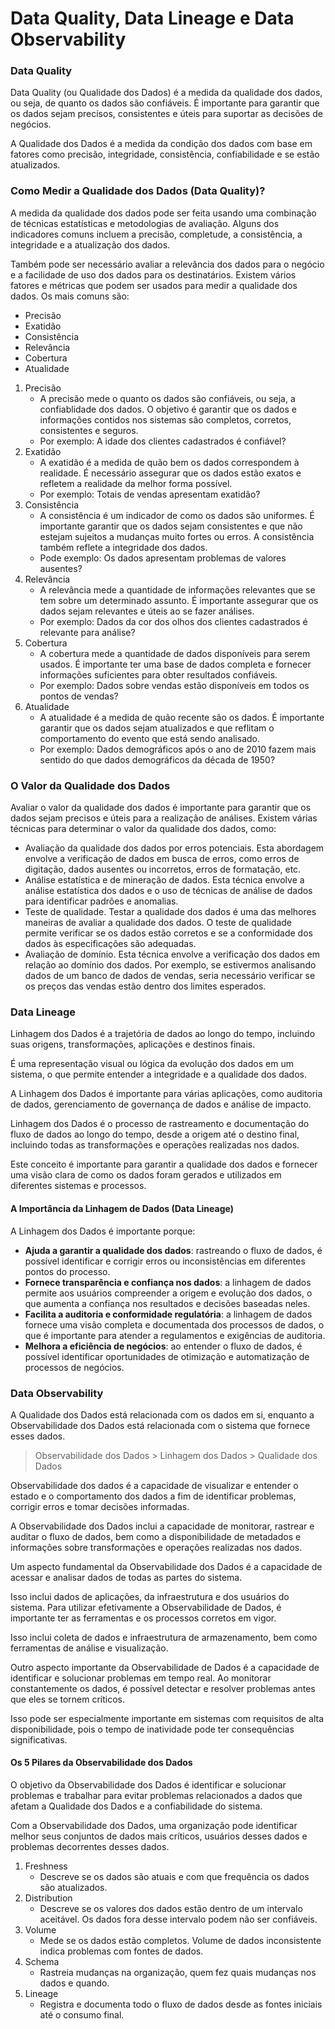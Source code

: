 # Data Quality, Data Lineage e Data Observability

### Data Quality

Data Quality (ou Qualidade dos Dados) é a medida da qualidade dos dados, ou seja, de quanto os dados são confiáveis. É importante para garantir que os dados sejam precisos, consistentes e úteis para suportar as decisões de negócios.

A Qualidade dos Dados é a medida da condição dos dados com base em fatores como precisão, integridade, consistência, confiabilidade e se estão atualizados.

### Como Medir a Qualidade dos Dados (Data Quality)?

A medida da qualidade dos dados pode ser feita usando uma combinação de técnicas estatísticas e metodologias de avaliação. Alguns dos indicadores comuns incluem a precisão, completude, a consistência, a integridade e a atualização dos dados.

Também pode ser necessário avaliar a relevância dos dados para o negócio e a facilidade de uso dos dados para os destinatários. Existem vários fatores e métricas que podem ser usados para medir a qualidade dos dados. Os mais comuns são:

* Precisão
* Exatidão
* Consistência
* Relevância
* Cobertura
* Atualidade

1. Precisão
   * A precisão mede o quanto os dados são confiáveis, ou seja, a confiablidade dos dados. O objetivo é garantir que os dados e informações contidos nos sistemas são completos, corretos, consistentes e seguros. 
   * Por exemplo: A idade dos clientes cadastrados é confiável?
2. Exatidão
   * A exatidão é a medida de quão bem os dados correspondem à realidade. É necessário assegurar que os dados estão exatos e refletem a realidade da melhor forma possível. 
   * Por exemplo: Totais de vendas apresentam exatidão?
3. Consistência
   * A consistência é um indicador de como os dados são uniformes. É importante garantir que os dados sejam consistentes e que não estejam sujeitos a mudanças muito fortes ou erros. A consistência também reflete a integridade dos dados. 
   * Pode exemplo: Os dados apresentam problemas de valores ausentes?
4. Relevância
   * A relevância mede a quantidade de informações relevantes que se tem sobre um determinado assunto. É importante assegurar que os dados sejam relevantes e úteis ao se fazer análises. 
   * Por exemplo: Dados da cor dos olhos dos clientes cadastrados é relevante para análise?
5. Cobertura
   * A cobertura mede a quantidade de dados disponíveis para serem usados. É importante ter uma base de dados completa e fornecer informações suficientes para obter resultados confiáveis.
   * Por exemplo: Dados sobre vendas estão disponíveis em todos os pontos de vendas?
6. Atualidade
   *  A atualidade é a medida de quão recente são os dados. É importante garantir que os dados sejam atualizados e que reflitam o comportamento do evento que está sendo analisado.
   *  Por exemplo: Dados demográficos após o ano de 2010 fazem mais sentido do que dados demográficos da década de 1950?

### O Valor da Qualidade dos Dados

Avaliar o valor da qualidade dos dados é importante para garantir que os dados sejam precisos e úteis para a realização de análises. Existem várias técnicas para determinar o valor da qualidade dos dados, como:

* Avaliação da qualidade dos dados por erros potenciais. Esta abordagem envolve a verificação de dados em busca de erros, como erros de digitação, dados ausentes ou incorretos, erros de formatação, etc.
* Análise estatística e de mineração de dados. Esta técnica envolve a análise estatística dos dados e o uso de técnicas de análise de dados para identificar padrões e anomalias.
* Teste de qualidade. Testar a qualidade dos dados é uma das melhores maneiras de avaliar a qualidade dos dados. O teste de qualidade permite verificar se os dados estão corretos e se a conformidade dos dados às especificações são adequadas.
* Avaliação de domínio. Esta técnica envolve a verificação dos dados em relação ao domínio dos dados. Por exemplo, se estivermos analisando dados de um banco de dados de vendas, seria necessário verificar se os preços das vendas estão dentro dos limites esperados.

### Data Lineage

Linhagem dos Dados é a trajetória de dados ao longo do tempo, incluindo suas origens, transformações, aplicações e destinos finais.

É uma representação visual ou lógica da evolução dos dados em um sistema, o que permite entender a integridade e a qualidade dos dados.

A Linhagem dos Dados é importante para várias aplicações, como auditoria de dados, gerenciamento de governança de dados e análise de impacto.

Linhagem dos Dados é o processo de rastreamento e documentação do fluxo de dados ao longo do tempo, desde a origem até o destino final, incluindo todas as transformações e operações realizadas nos dados.

Este conceito é importante para garantir a qualidade dos dados e fornecer uma visão clara de como os dados foram gerados e utilizados em diferentes sistemas e processos.

#### A Importância da Linhagem de Dados (Data Lineage)

A Linhagem dos Dados é importante porque:

* **Ajuda a garantir a qualidade dos dados**: rastreando o fluxo de dados, é possível identificar e corrigir erros ou inconsistências em diferentes pontos do processo.
* **Fornece transparência e confiança nos dados**: a linhagem de dados permite aos usuários compreender a origem e evolução dos dados, o que aumenta a confiança nos resultados e decisões baseadas neles.
* **Facilita a auditoria e conformidade regulatória**: a linhagem de dados fornece uma visão completa e documentada dos processos de dados, o que é importante para atender a regulamentos e exigências de auditoria.
* **Melhora a eficiência de negócios**: ao entender o fluxo de dados, é possível identificar oportunidades de otimização e automatização de processos de negócios.

### Data Observability

A Qualidade dos Dados está relacionada com os dados em si, enquanto a Observabilidade dos Dados está relacionada com o sistema que fornece esses dados.

> Observabilidade dos Dados > Linhagem dos Dados > Qualidade dos Dados

Observabilidade dos dados é a capacidade de visualizar e entender o estado e o comportamento dos dados a fim de identificar problemas, corrigir erros e tomar decisões informadas.

A Observabilidade dos Dados inclui a capacidade de monitorar, rastrear e auditar o fluxo de dados, bem como a disponibilidade de metadados e informações sobre transformações e operações realizadas nos dados.

Um aspecto fundamental da Observabilidade dos Dados é a capacidade de acessar e analisar dados de todas as partes do sistema.

Isso inclui dados de aplicações, da infraestrutura e dos usuários do sistema. Para utilizar efetivamente a Observabilidade de Dados, é importante ter as ferramentas e os processos corretos em vigor.

Isso inclui coleta de dados e infraestrutura de armazenamento, bem como ferramentas de análise e visualização.

Outro aspecto importante da Observabilidade de Dados é a capacidade de identificar e solucionar problemas em tempo real. Ao monitorar constantemente os dados, é possível detectar e resolver problemas antes que eles se tornem críticos.

Isso pode ser especialmente importante em sistemas com requisitos de alta disponibilidade, pois o tempo de inatividade pode ter consequências significativas.

#### Os 5 Pilares da Observabilidade dos Dados

O objetivo da Observabilidade dos Dados é identificar e solucionar problemas e trabalhar para evitar problemas relacionados a dados que afetam a Qualidade dos Dados e a confiabilidade do sistema.

Com a Observabilidade dos Dados, uma organização pode identificar melhor seus conjuntos de dados mais críticos, usuários desses dados e problemas decorrentes desses dados.

1. Freshness
   * Descreve se os dados são atuais e com que frequência os dados são atualizados.
2. Distribution
   * Descreve se os valores dos dados estão dentro de um intervalo aceitável. Os dados fora desse intervalo podem não ser confiáveis.
3. Volume
   * Mede se os dados estão completos. Volume de dados inconsistente indica problemas com fontes de dados.
4. Schema
   * Rastreia mudanças na organização, quem fez quais mudanças nos dados e quando.
5. Lineage
   * Registra e documenta todo o fluxo de dados desde as fontes iniciais até o consumo final. 

